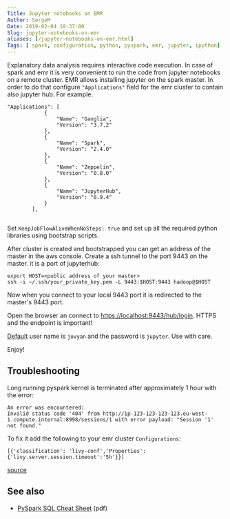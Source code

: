 ```yaml
---
Title: Jupyter notebooks on EMR
Author: SergeM
Date: 2019-02-04 18:37:00
Slug: jupyter-notebooks-on-emr
aliases: [/jupyter-notebooks-on-emr.html]
Tags: [ spark, configuration, python, pyspark, emr, jupyter, ipython]
---
```






Explanatory data analysis requires interactive code execution. In case of spark and emr it is very convenient to run the code from jupyter notebooks on a remote cluster. EMR allows installing jupyter on the spark master. In order to do that configure `"Applications"` field for the emr cluster to contain also jupyter hub. For example:

```
"Applications": [
            {
                "Name": "Ganglia",
                "Version": "3.7.2"
            },
            {
                "Name": "Spark",
                "Version": "2.4.0"
            },
            {
                "Name": "Zeppelin",
                "Version": "0.8.0"
            },
            {
                "Name": "JupyterHub",
                "Version": "0.9.4"
            }
        ],


``` 

Set `KeepJobFlowAliveWhenNoSteps: true` and set up all the required python libraries using bootstrap scripts.

After cluster is created and bootstrapped you can get an address of the master in the aws console. Create a ssh tunnel to the port 9443 on the master. it is a port of jupyterhub:

```
export HOST=<public address of your master> 
ssh -i ~/.ssh/your_private_key.pem -L 9443:$HOST:9443 hadoop@$HOST
```

Now when you connect to your local 9443 port it is redirected to the master's 9443 port.

Open the browser an connect to [https://localhost:9443/hub/login](https://localhost:9443/hub/login). HTTPS and the endpoint is important!

[Default](https://docs.aws.amazon.com/emr/latest/ReleaseGuide/emr-jupyterhub-user-access.html) user name is `jovyan` and the password is `jupyter`. Use with care.

Enjoy!


## Troubleshooting

Long running pyspark kernel is terminated after approximately 1 hour with the error:
```
An error was encountered:
Invalid status code '404' from http://ip-123-123-123-123.eu-west-1.compute.internal:8998/sessions/1 with error payload: "Session '1' not found."
```

To fix it add the following to your emr  cluster  `Configurations`:
```
[{'classification': 'livy-conf','Properties': {'livy.server.session.timeout':'5h'}}]
```

[source](https://stackoverflow.com/questions/54220381/how-to-set-livy-server-session-timeout-on-emr-cluster-boostrap)


## See also
* [PySpark SQL Cheat Sheet](https://s3.amazonaws.com/assets.datacamp.com/blog_assets/PySpark_SQL_Cheat_Sheet_Python.pdf) (pdf)
